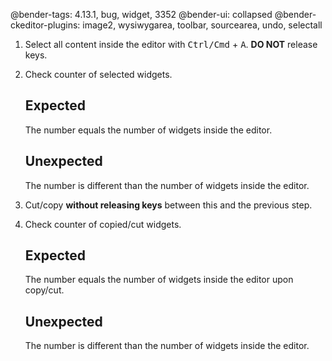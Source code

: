 @bender-tags: 4.13.1, bug, widget, 3352
@bender-ui: collapsed
@bender-ckeditor-plugins: image2, wysiwygarea, toolbar, sourcearea, undo, selectall

1. Select all content inside the editor with <kbd>Ctrl/Cmd</kbd> + <kbd>A</kbd>. **DO NOT** release keys.
2. Check counter of selected widgets.

   ## Expected

   The number equals the number of widgets inside the editor.

   ## Unexpected

   The number is different than the number of widgets inside the editor.
2. Cut/copy **without releasing keys** between this and the previous step.
3. Check counter of copied/cut widgets.

   ## Expected

   The number equals the number of widgets inside the editor upon copy/cut.

   ## Unexpected

   The number is different than the number of widgets inside the editor.
